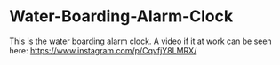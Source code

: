 # Water-Boarding-Alarm-Clock
This is the water boarding alarm clock. A video if it at work can be seen here: https://www.instagram.com/p/CqvfjY8LMRX/
